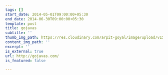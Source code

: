 ```yaml
---
tags: []
start_date: 2014-05-01T09:00:00+05:30
end_date: 2014-06-30T09:00:00+05:30
template: post
title: gojavas
subtitle: ''
thumb_img_path: https://res.cloudinary.com/arpit-goyal/image/upload/v1562815469/gojavas.png
content_img_path: ''
excerpt: ''
is_external: true
url: http://gojavas.com/
is_featured: false

---
```


